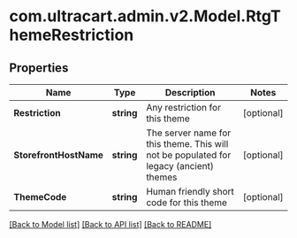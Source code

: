 # com.ultracart.admin.v2.Model.RtgThemeRestriction
## Properties

Name | Type | Description | Notes
------------ | ------------- | ------------- | -------------
**Restriction** | **string** | Any restriction for this theme | [optional] 
**StorefrontHostName** | **string** | The server name for this theme.  This will not be populated for legacy (ancient) themes | [optional] 
**ThemeCode** | **string** | Human friendly short code for this theme | [optional] 


[[Back to Model list]](../README.md#documentation-for-models) [[Back to API list]](../README.md#documentation-for-api-endpoints) [[Back to README]](../README.md)

